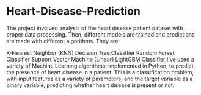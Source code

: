# Heart-Disease-Prediction
The project involved analysis of the heart disease patient dataset with proper data processing. Then, different models are trained and predictions are made with different algorithms. They are:

K-Nearest Neighbor (KNN)
Decision Tree Classifier
Random Forest Classifier
Support Vector Machine (Linear)
LightGBM Classifier
I've used a variety of Machine Learning algorithms, implemented in Python, to predict the presence of heart disease in a patient. This is a classification problem, with input features as a variety of parameters, and the target variable as a binary variable, predicting whether heart disease is present or not.
